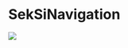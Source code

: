 # SekSiNavigation
[![](https://jitpack.io/v/Number869/SekSiNavigation.svg)](https://jitpack.io/#Number869/SekSiNavigation)
